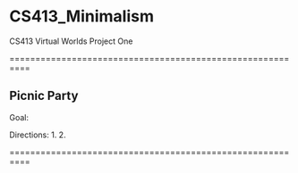 # CS413_Minimalism
CS413 Virtual Worlds Project One

==========================================================
## Picnic Party

Goal: 

Directions:
1. 
2. 

==========================================================


